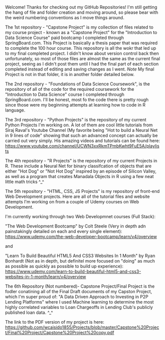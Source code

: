 Welcome! Thanks for checking out my GitHub Repositories! I'm still getting the hang of file and folder creation and moving around, so please bear with the weird numbering conventions as I move things around.

The 1st repository - "Capstone Project" is my collection of files related to my course project - known as a "Capstone Project" for the "Introduction to Data Science Course" paid bootcamp I completed through SpringBoard.com. This Project is basically a thesis paper that was required to complete the 100 hour course. This repository is all the wokr that led up to my final completed project. I didn't know about version control back then unfortunately, so most of those files are almost the same as the current final project, seeing as I didn't post them until I had the final part of each section completed instead of editing and saving changes as I went. *Note* My final Project is not in that folder, it is in another folder detailed below.

The 2nd repository - "Foundations of Data Science Coursework", is the repository of all of the code for the required coursework for the "Introduction to Data Science" course I completed through SpringBoard.com. I'll be honest, most fo the code there is pretty rough since those were my beginning attempts at learning how to code in R language. 

The 3rd repository - "Python Projects" is the repository of my current Python Projects I'm working on. A lot of them are cool little tutorials from Siraj Raval's Youtube Channel (My favorite being "Hot to build a Neural Net in 9 lines of code" showing that such an advanced concept can actually be carried out very simply. His amazing videos and tutorials can be found here: https://www.youtube.com/channel/UCWN3xxRkmTPmbKwht9FuE5A/playlists

The 4th repository - "R Projects" is the repository of my current Projects in R. These include a Neural Net for binary classifcation of objects that are either "Hot Dog" or "Not Hot Dog" inspired by an episode of Silicon Valley, as well as a program that creates Manadala Objects in R using a few neat little math tricks ^_^

The 5th repository - "HTML, CSS, JS Projects" is my repository of front-end Web Development projects. Here are all of the tutorial files and website attempts I'm working on from a couple of Udemy courses on Web Development. 

I'm currently working through two Web Developmnet courses (Full Stack):

"The Web Development Bootcamp" by Colt Steele (Very in depth adn painstakingly detailed on each and every single element):
https://www.udemy.com/the-web-developer-bootcamp/learn/v4/overview

and 

"Learn To Build Beautiful HTML5 And CSS3 Websites In 1 Month" by Ryan Bonhardt (Not as in depth, but definitel more focused on "doing" as much as possible as quickly as possible to build up experience):
https://www.udemy.com/learn-to-build-beautiful-html5-and-css3-websites-in-1-month/learn/v4/overview


The 6th Repository (Not numbered)- Capstone Project/Final Project is the fodler conatining all of the Final Draft documents of my Capston Project, which I'm super proud of: "A Data Driven Approach to Investing in P2P Lending Platforms" where I used Machine learning to determine the most highly correlated variables to Loan Chargeoffs in Lending Club's publicly published loan data.  ^_^

The link to the PDF version of my project is here:
https://github.com/wcaisido1855/Projects/blob/master/Capstone%20Project/Final%20Project/Capstone%20Project%20copy.pdf
